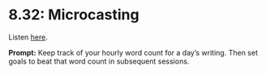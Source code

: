 # 8.32: Microcasting 

Listen [here](http://www.writingexcuses.com/2013/08/11/writing-excuses-8-32-microcasting/). 

**Prompt:** Keep track of your hourly word count for a day’s writing. Then set goals to beat that word count in subsequent sessions.